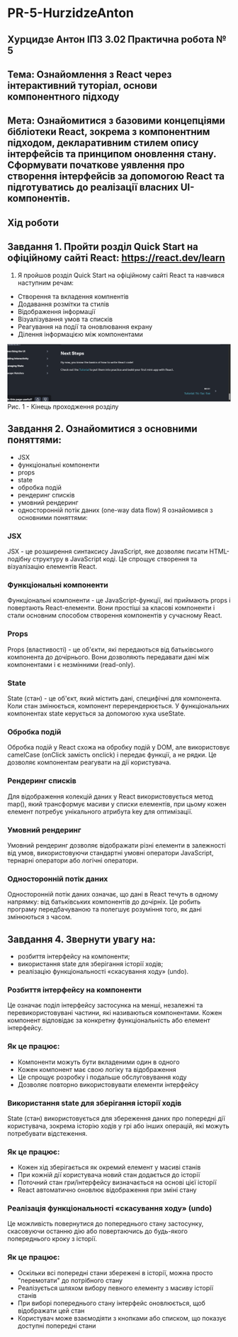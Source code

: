 # PR-5-HurzidzeAnton
## Хурцидзе Антон IПЗ 3.02 Практична робота № 5
## Тема: Ознайомлення з React через інтерактивний туторіал, основи компонентного підходу
## Мета: Ознайомитися з базовими концепціями бібліотеки React, зокрема з компонентним підходом, декларативним стилем опису інтерфейсів та принципом оновлення стану. Сформувати початкове уявлення про створення інтерфейсів за допомогою React та підготуватись до реалізації власних UI-компонентів.
## Хід роботи
## Завдання 1. Пройти розділ Quick Start на офіційному сайті React: https://react.dev/learn
1. Я пройшов розділ Quick Start на офіційному сайті React та навчився наступним речам:
- Створення та вкладення компнентів
- Додавання розмітки та стилів
- Відображення інформації
- Візуалізування умов та списків
- Реагування на події та оновлювання екрану
- Ділення інформацією між компонентами
  
![1](https://github.com/GAMECHl/PR-5-HurzidzeAnton/blob/main/1.png)
Рис. 1 - Кінець проходження розділу

## Завдання 2. Ознайомитися з основними поняттями:
- JSX
- функціональні компоненти
- props
- state
- обробка подій
- рендеринг списків
- умовний рендеринг
- односторонній потік даних (one-way data flow)
Я ознайомився з основними поняттями:
### JSX
JSX - це розширення синтаксису JavaScript, яке дозволяє писати HTML-подібну структуру в JavaScript коді. Це спрощує створення та візуалізацію елементів React.
### Функціональні компоненти
Функціональні компоненти - це JavaScript-функції, які приймають props і повертають React-елементи. Вони простіші за класові компоненти і стали основним способом створення компонентів у сучасному React.
### Props
Props (властивості) - це об'єкти, які передаються від батьківського компонента до дочірнього. Вони дозволяють передавати дані між компонентами і є незмінними (read-only).
### State
State (стан) - це об'єкт, який містить дані, специфічні для компонента. Коли стан змінюється, компонент перерендерюється. У функціональних компонентах state керується за допомогою хука useState.
### Обробка подій
Обробка подій у React схожа на обробку подій у DOM, але використовує camelCase (onClick замість onclick) і передає функції, а не рядки. Це дозволяє компонентам реагувати на дії користувача.
### Рендеринг списків
Для відображення колекцій даних у React використовується метод map(), який трансформує масиви у списки елементів, при цьому кожен елемент потребує унікального атрибута key для оптимізації.
### Умовний рендеринг
Умовний рендеринг дозволяє відображати різні елементи в залежності від умов, використовуючи стандартні умовні оператори JavaScript, тернарні оператори або логічні оператори.
### Односторонній потік даних
Односторонній потік даних означає, що дані в React течуть в одному напрямку: від батьківських компонентів до дочірніх. Це робить програму передбачуваною та полегшує розуміння того, як дані змінюються з часом.

## Завдання 4. Звернути увагу на:
- розбиття інтерфейсу на компоненти;
- використання state для зберігання історії ходів;
- реалізацію функціональності «скасування ходу» (undo).


### Розбиття інтерфейсу на компоненти
Це означає поділ інтерфейсу застосунка на менші, незалежні та перевикористовувані частини, які називаються компонентами. Кожен компонент відповідає за конкретну функціональність або елемент інтерфейсу.
### Як це працює:
- Компоненти можуть бути вкладеними один в одного 
- Кожен компонент має свою логіку та відображення
- Це спрощує розробку і подальше обслуговування коду
- Дозволяє повторно використовувати елементи інтерфейсу

### Використання state для зберігання історії ходів
State (стан) використовується для збереження даних про попередні дії користувача, зокрема історію ходів у грі або інших операцій, які можуть потребувати відстеження.
### Як це працює:
- Кожен хід зберігається як окремий елемент у масиві станів
- При кожній дії користувача новий стан додається до історії
- Поточний стан гри/інтерфейсу визначається на основі цієї історії
- React автоматично оновлює відображення при зміні стану

### Реалізація функціональності «скасування ходу» (undo)
Це можливість повернутися до попереднього стану застосунку, скасовуючи останню дію або повертаючись до будь-якого попереднього кроку з історії.
### Як це працює:
- Оскільки всі попередні стани збережені в історії, можна просто "перемотати" до потрібного стану
- Реалізується шляхом вибору певного елементу з масиву історії станів
- При виборі попереднього стану інтерфейс оновлюється, щоб відображати цей стан
- Користувач може взаємодіяти з кнопками або списком, що показує доступні попередні стани
